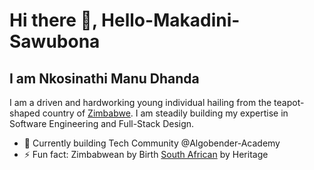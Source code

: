 # Hi there 👋, Hello-Makadini-Sawubona
## I am Nkosinathi Manu Dhanda

I am a driven and hardworking young individual hailing from the teapot-shaped country of <a href="https://en.wikipedia.org/wiki/Zimbabwe" target="_blank">Zimbabwe</a>. I am steadily building my expertise in Software Engineering and Full-Stack Design.

- 🔭 Currently building Tech Community @Algobender-Academy
- ⚡ Fun fact: Zimbabwean by Birth <a href="https://en.wikipedia.org/wiki/South_Africa" target="_blank">South African</a> by Heritage
